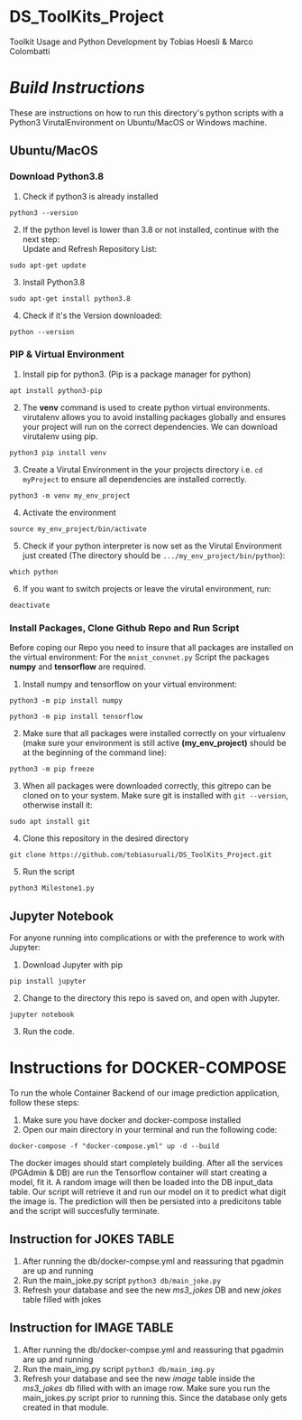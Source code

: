 # **DS_ToolKits_Project**

Toolkit Usage and Python Development by Tobias Hoesli & Marco Colombatti

# *Build Instructions* 

These are instructions on how to run this directory's python scripts with a Python3 VirutalEnvironment on Ubuntu/MacOS or Windows machine.

## **Ubuntu/MacOS**
### **Download Python3.8**

1. Check if python3 is already installed

````
python3 --version
````

2. If the python level is lower than 3.8 or not installed, continue with the next step:  
Update and Refresh Repository List:

```
sudo apt-get update
```
3. Install Python3.8

```
sudo apt-get install python3.8
```

4. Check if it's the Version downloaded:
```
python --version
```

### **PIP & Virtual Environment**
1. Install pip for python3. (Pip is a package manager for python)
```
apt install python3-pip
``` 
2. The **venv** command is used to create python virtual environments. virutalenv allows you to avoid installing packages globally and ensures your project will run on the correct dependencies.
We can download virutalenv using pip.

```
python3 pip install venv
```
3. Create a Virutal Environment in the your projects directory i.e. `cd myProject` to ensure all dependencies are installed correctly.

```
python3 -m venv my_env_project
```

4. Activate the environment

```
source my_env_project/bin/activate
```

5. Check if your python interpreter is now set as the Virutal Environment just created (The directory should be `.../my_env_project/bin/python`):

```
which python 
```

6. If you want to switch projects or leave the virutal environment, run:
```
deactivate
```

### **Install Packages, Clone Github Repo and Run Script**

Before coping our Repo you need to insure that all packages are installed on the virtual environment:
For the `mnist_convnet.py` Script the packages **numpy** and **tensorflow** are required.

1.  Install numpy and tensorflow on your virtual environment:
```
python3 -m pip install numpy
```
```
python3 -m pip install tensorflow
```

2. Make sure that all packages were installed correctly on your virtualenv (make sure your environment is still active **(my_env_project)** should be at the beginning of the command line):
```
python3 -m pip freeze
```

3. When all packages were downloaded correctly, this gitrepo can be cloned on to your system. Make sure git is installed with `git --version`, otherwise install it:

```
sudo apt install git
```
4. Clone this repository in the desired directory

```
git clone https://github.com/tobiasuruali/DS_ToolKits_Project.git
```

5. Run the script

```
python3 Milestone1.py
```

## **Jupyter Notebook**
For anyone running into complications or with the preference to work with Jupyter:

1. Download Jupyter with pip

```
pip install jupyter
```

2. Change to the directory this repo is saved on, and open with Jupyter. 

```
jupyter notebook
```

3. Run the code.


# **Instructions for DOCKER-COMPOSE**
To run the whole Container Backend of our image prediction application, follow these steps:
   1. Make sure you have docker and docker-compose installed
   2. Open our main directory in your terminal and run the following code:
 ````
docker-compose -f "docker-compose.yml" up -d --build 
 ````
The docker images should start completely building. After all the services (PGAdmin & DB) are run the Tensorflow container will start creating a model, fit it. A random image will then be loaded into the DB input_data table. Our script will retrieve it and run our model on it to predict what digit the image is.
The prediction will then be persisted into a predicitons table and the script will succesfully terminate. 


## **Instruction for JOKES TABLE**
1. After running the db/docker-compse.yml and reassuring that pgadmin are up and running
2. Run the main_joke.py script ```python3 db/main_joke.py```
3. Refresh your database and see the new *ms3_jokes* DB and new *jokes* table filled with jokes

## **Instruction for IMAGE TABLE**
1. After running the db/docker-compse.yml and reassuring that pgadmin are up and running
2. Run the main_img.py script ```python3 db/main_img.py```
3. Refresh your database and see the new *image* table inside the *ms3_jokes* db filled with with an image row. Make sure you run the main_jokes.py script prior to running this. Since the database only gets created in that module.
